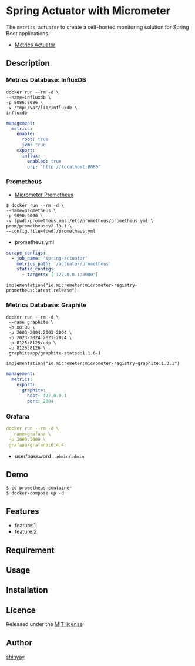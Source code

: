 # Spring Actuator with Micrometer

The `metrics actuator` to create a self-hosted monitoring solution for Spring Boot applications.


- [Metrics Actuator](https://docs.spring.io/spring-boot/docs/current/reference/html/production-ready-metrics.html)

## Description

### Metrics Database: InfluxDB
```
docker run --rm -d \
--name=influxdb \
-p 8086:8086 \
-v /tmp:/var/lib/influxdb \
influxdb
```

```yaml
management:
  metrics:
    enable:
      root: true
      jvm: true
    export:
      influx:
        enabled: true
        uri: "http://localhost:8086"
```

### Prometheus
- [Micrometer Prometheus](https://micrometer.io/docs/registry/prometheus)

```
$ docker run --rm -d \
--name=prometheus \
-p 9090:9090 \
-v (pwd)/prometheus.yml:/etc/prometheus/prometheus.yml \
prom/prometheus:v2.13.1 \
--config.file=(pwd)/prometheus.yml
```

- prometheus.yml
```yaml
scrape_configs:
  - job_name: 'spring-actuator'
    metrics_path: '/actuator/prometheus'
    static_configs:
      - targets: ['127.0.0.1:8080']
```

```
implementation("io.micrometer:micrometer-registry-prometheus:latest.release")
```

### Metrics Database: Graphite

```
docker run --rm -d \
 --name graphite \
 -p 80:80 \
 -p 2003-2004:2003-2004 \
 -p 2023-2024:2023-2024 \
 -p 8125:8125/udp \
 -p 8126:8126 \
 graphiteapp/graphite-statsd:1.1.6-1
```

```
implementation("io.micrometer:micrometer-registry-graphite:1.3.1")
```

```yaml
management:
  metrics:
    export:
      graphite:
        host: 127.0.0.1
        port: 2004
```

### Grafana

```yaml
docker run --rm -d \
 --name=grafana \
 -p 3000:3000 \
 grafana/grafana:6.4.4
```

- user/password : `admin/admin`

## Demo
```
$ cd prometheus-container
$ docker-compose up -d
```
## Features

- feature:1
- feature:2

## Requirement

## Usage

## Installation

## Licence

Released under the [MIT license](https://gist.githubusercontent.com/shinyay/56e54ee4c0e22db8211e05e70a63247e/raw/34c6fdd50d54aa8e23560c296424aeb61599aa71/LICENSE)

## Author

[shinyay](https://github.com/shinyay)
